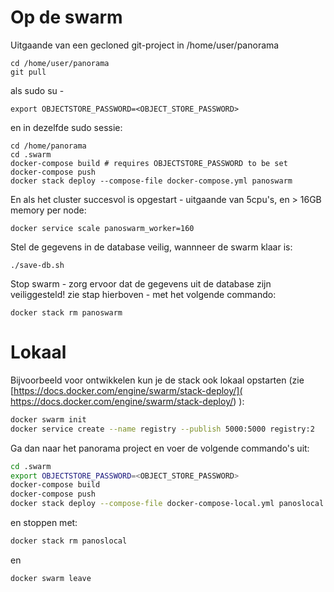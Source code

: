 Op de swarm
===========

Uitgaande van een gecloned git-project in /home/user/panorama


```
cd /home/user/panorama
git pull
```

als sudo su -

```
export OBJECTSTORE_PASSWORD=<OBJECT_STORE_PASSWORD>
```

en in dezelfde sudo sessie:

```
cd /home/panorama
cd .swarm
docker-compose build # requires OBJECTSTORE_PASSWORD to be set
docker-compose push
docker stack deploy --compose-file docker-compose.yml panoswarm
```

En als het cluster succesvol is opgestart - uitgaande van 5cpu's, en > 16GB memory per node:

```
docker service scale panoswarm_worker=160
```

Stel de gegevens in de database veilig, wannneer de swarm klaar is:

```
./save-db.sh
```

Stop swarm - zorg ervoor dat de gegevens uit de database zijn veiliggesteld! zie stap hierboven - met het volgende commando:

```
docker stack rm panoswarm
```

Lokaal
======

Bijvoorbeeld voor ontwikkelen kun je de stack ook lokaal opstarten
 (zie [https://docs.docker.com/engine/swarm/stack-deploy/]( https://docs.docker.com/engine/swarm/stack-deploy/) ):

```bash
docker swarm init
docker service create --name registry --publish 5000:5000 registry:2
```

Ga dan naar het panorama project en voer de volgende commando's uit:

```bash
cd .swarm
export OBJECTSTORE_PASSWORD=<OBJECT_STORE_PASSWORD>
docker-compose build
docker-compose push
docker stack deploy --compose-file docker-compose-local.yml panoslocal
```

en stoppen met:

```bash
docker stack rm panoslocal
```

en

```bash
docker swarm leave
```